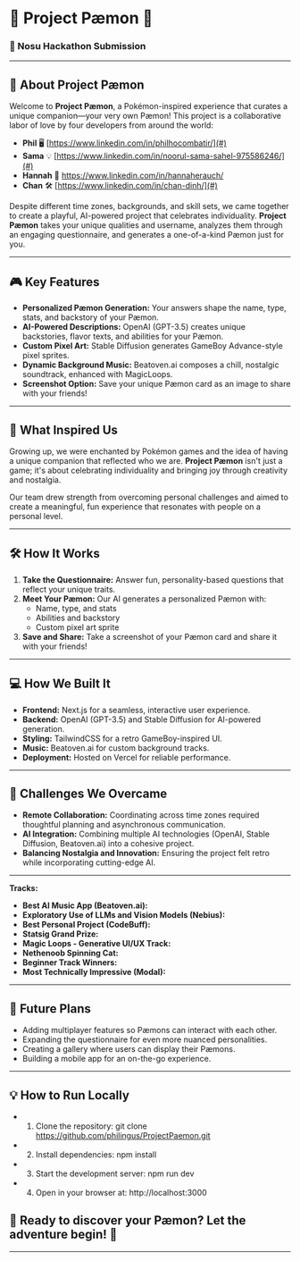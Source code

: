 # 🌟 Project Pæmon 🌟

### 🧩 Nosu Hackathon Submission

---

## 🌈 About Project Pæmon

Welcome to **Project Pæmon**, a Pokémon-inspired experience that curates a unique companion—your very own Pæmon! This project is a collaborative labor of love by four developers from around the world:

- **Phil** 🖥️ [https://www.linkedin.com/in/philhocombatir/](#)
- **Sama** 💡 [https://www.linkedin.com/in/noorul-sama-sahel-975586246/](#)
- **Hannah** 🎨 [https://www.linkedin.com/in/hannaherauch/ ](#)
- **Chan** 🛠️ [https://www.linkedin.com/in/chan-dinh/](#)

Despite different time zones, backgrounds, and skill sets, we came together to create a playful, AI-powered project that celebrates individuality. **Project Pæmon** takes your unique qualities and username, analyzes them through an engaging questionnaire, and generates a one-of-a-kind Pæmon just for you.

---

## 🎮 Key Features

- **Personalized Pæmon Generation:** Your answers shape the name, type, stats, and backstory of your Pæmon.
- **AI-Powered Descriptions:** OpenAI (GPT-3.5) creates unique backstories, flavor texts, and abilities for your Pæmon.
- **Custom Pixel Art:** Stable Diffusion generates GameBoy Advance-style pixel sprites.
- **Dynamic Background Music:** Beatoven.ai composes a chill, nostalgic soundtrack, enhanced with MagicLoops.
- **Screenshot Option:** Save your unique Pæmon card as an image to share with your friends!

---

## 🎨 What Inspired Us

Growing up, we were enchanted by Pokémon games and the idea of having a unique companion that reflected who we are. **Project Pæmon** isn't just a game; it's about celebrating individuality and bringing joy through creativity and nostalgia.

Our team drew strength from overcoming personal challenges and aimed to create a meaningful, fun experience that resonates with people on a personal level.

---

## 🛠️ How It Works

1. **Take the Questionnaire:** Answer fun, personality-based questions that reflect your unique traits.
2. **Meet Your Pæmon:** Our AI generates a personalized Pæmon with:
   - Name, type, and stats
   - Abilities and backstory
   - Custom pixel art sprite
3. **Save and Share:** Take a screenshot of your Pæmon card and share it with your friends!

---

## 💻 How We Built It

- **Frontend:** Next.js for a seamless, interactive user experience.
- **Backend:** OpenAI (GPT-3.5) and Stable Diffusion for AI-powered generation.
- **Styling:** TailwindCSS for a retro GameBoy-inspired UI.
- **Music:** Beatoven.ai for custom background tracks.
- **Deployment:** Hosted on Vercel for reliable performance.

---

## 🎯 Challenges We Overcame

- **Remote Collaboration:** Coordinating across time zones required thoughtful planning and asynchronous communication.
- **AI Integration:** Combining multiple AI technologies (OpenAI, Stable Diffusion, Beatoven.ai) into a cohesive project.
- **Balancing Nostalgia and Innovation:** Ensuring the project felt retro while incorporating cutting-edge AI.

---

**Tracks:**
- **Best AI Music App (Beatoven.ai):**   
- **Exploratory Use of LLMs and Vision Models (Nebius):**   
- **Best Personal Project (CodeBuff):**   
- **Statsig Grand Prize:** 
- **Magic Loops - Generative UI/UX Track:**   
- **Nethenoob Spinning Cat:**   
- **Beginner Track Winners:**   
- **Most Technically Impressive (Modal):** 

---

## 🚀 Future Plans
- Adding multiplayer features so Pæmons can interact with each other.
- Expanding the questionnaire for even more nuanced personalities.
- Creating a gallery where users can display their Pæmons.
- Building a mobile app for an on-the-go experience.

---

## 💡 How to Run Locally

- 1. Clone the repository: git clone https://github.com/philingus/ProjectPaemon.git
- 2. Install dependencies: npm install
- 3. Start the development server: npm run dev
- 4. Open in your browser at: http://localhost:3000

## 🎉 Ready to discover your Pæmon? Let the adventure begin! 🌟

---

